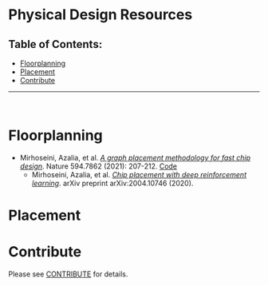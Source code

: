 # Physical Design Resources


## Table of Contents:
- [Floorplanning](#floorplanning)
- [Placement](#placement)
- [Contribute](#contribute)

___
<br>

<a name="floorplanning"></a>
# Floorplanning
- <a name="mirhoseini2021graph"></a>Mirhoseini, Azalia, et al. *[A graph placement methodology for fast chip design](https://www.nature.com/articles/s41586-021-03544-w.)*. Nature 594.7862 (2021): 207-212. [Code](https://github.com/google-research/circuit_training)
  - <a name="mirhoseini2020chip"></a>Mirhoseini, Azalia, et al. *[Chip placement with deep reinforcement learning](https://arxiv.org/abs/2004.10746)*. arXiv preprint arXiv:2004.10746 (2020).

<a name="placement"></a>
# Placement

<a name="contribute"></a>
# Contribute
Please see [CONTRIBUTE](https://github.com/wponghiran/physical-design_resources/blob/main/Contribute.md) for details.

